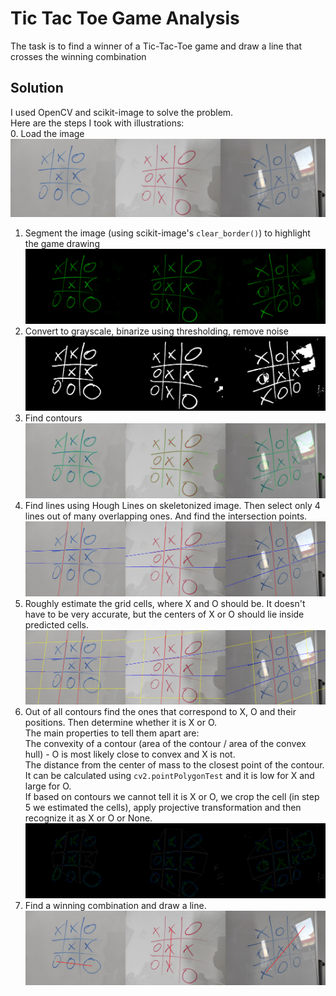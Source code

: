 # Tic Tac Toe Game Analysis
The task is to find a winner of a Tic-Tac-Toe game and draw a line that crosses the winning combination
## Solution
I used OpenCV and scikit-image to solve the problem.  
Here are the steps I took with illustrations:  
0. Load the image
![Step 0](steps_merged/step0.jpg)
1. Segment the image (using scikit-image's `clear_border()`) to highlight the game drawing
![Step 1](steps_merged/step1.png)
2. Convert to grayscale, binarize using thresholding, remove noise
![Step 2](steps_merged/step2.png)
3. Find contours
![Step 3](steps_merged/step3.png)
4. Find lines using Hough Lines on skeletonized image. Then select only 4 lines out of many overlapping ones. And find the intersection points.
![Step 4](steps_merged/step4.png)
5. Roughly estimate the grid cells, where X and O should be. It doesn't have to be very accurate, but the centers of X or O should lie inside predicted cells.
![Step 5](steps_merged/step5.png)
6. Out of all contours find the ones that correspond to X, O and their positions. Then determine whether it is X or O.  
The main properties to tell them apart are:  
The convexity of a contour (area of the contour / area of the convex hull) - O is most likely close to convex and X is not.  
The distance from the center of mass to the closest point of the contour. It can be calculated using `cv2.pointPolygonTest` and it is low for X and large for O.  
If based on contours we cannot tell it is X or O, we crop the cell (in step 5 we estimated the cells), apply projective transformation and then recognize it as X or O or None.
![Step 6](steps_merged/step6.png)
7. Find a winning combination and draw a line.
![Step 7](steps_merged/step7.png)
